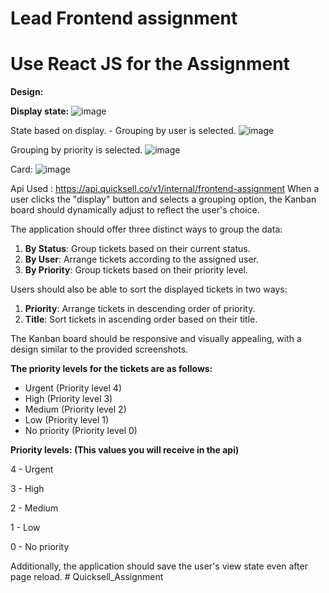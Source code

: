 # Lead Frontend assignment

# **Use React JS for the Assignment**
**Design:** 

**Display state:**
![image](https://github.com/nimishsara12/quicksell_assignment/assets/84761132/3e3d258f-9295-4213-a404-60af8b356255)


State based on display. - Grouping by user is selected.
![image](https://github.com/nimishsara12/quicksell_assignment/assets/84761132/a0f13250-2ab7-4600-b5de-a119860cae5f)

Grouping by priority is selected.
![image](https://github.com/nimishsara12/quicksell_assignment/assets/84761132/83c2b384-0502-4547-8f4b-c90c029e519b)

Card:
![image](https://github.com/nimishsara12/quicksell_assignment/assets/84761132/e8826ee1-18ad-464c-a9e3-25e452be95a6)

Api Used :  https://api.quicksell.co/v1/internal/frontend-assignment 
When a user clicks the "display" button and selects a grouping option, the Kanban board should dynamically adjust to reflect the user's choice.

The application should offer three distinct ways to group the data:

1. **By Status**: Group tickets based on their current status.
2. **By User**: Arrange tickets according to the assigned user.
3. **By Priority**: Group tickets based on their priority level.

Users should also be able to sort the displayed tickets in two ways:

1. **Priority**: Arrange tickets in descending order of priority.
2. **Title**: Sort tickets in ascending order based on their title.

The Kanban board should be responsive and visually appealing, with a design similar to the provided screenshots. 

**The priority levels for the tickets are as follows:**

- Urgent (Priority level 4)
- High (Priority level 3)
- Medium (Priority level 2)
- Low (Priority level 1)
- No priority (Priority level 0)

**Priority levels: (This values you will receive in the api)**

4 - Urgent

3 - High

2 - Medium

1 - Low

0 - No priority

Additionally, the application should save the user's view state even after page reload.
#   Q u i c k s e l l _ A s s i g n m e n t  
 